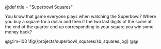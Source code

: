 @def title = "Superbowl Squares"

You know that game everyone plays when watching the Superbowl? Where you buy a square for a dollar and then if the two last digits of the score at the end of the quarter end up corresponding to your square you win some money back?

@@im-100
\fig{/projects/superbowl_squares/sb_squares.jpg}
@@

